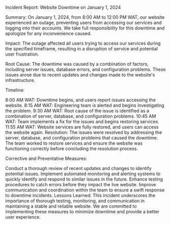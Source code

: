 Incident Report: Website Downtime on January 1, 2024

Summary:
On January 1, 2024, from 8:00 AM to 12:00 PM WAT, our website experienced an outage, preventing users from accessing our services and logging into their accounts. We take full responsibility for this downtime and apologize for any inconvenience caused.

Impact:
The outage affected all users trying to access our services during the specified timeframe, resulting in a disruption of service and potential user frustration.

Root Cause:
The downtime was caused by a combination of factors, including server issues, database errors, and configuration problems. These issues arose due to recent updates and changes made to the website's infrastructure.

Timeline:

8:00 AM WAT: Downtime begins, and users report issues accessing the website.
8:15 AM WAT: Engineering team is alerted and begins investigating the problem.
9:30 AM WAT: Root cause of the issue is identified as a combination of server, database, and configuration problems.
10:45 AM WAT: Team implements a fix for the issues and begins restoring services.
11:55 AM WAT: Website services are fully restored, and users can access the website again.
Resolution:
The issues were resolved by addressing the server, database, and configuration problems that caused the downtime. The team worked to restore services and ensure the website was functioning correctly before concluding the resolution process.

Corrective and Preventative Measures:

Conduct a thorough review of recent updates and changes to identify potential issues.
Implement automated monitoring and alerting systems to quickly identify and respond to similar issues in the future.
Enhance testing procedures to catch errors before they impact the live website.
Improve communication and coordination within the team to ensure a swift response to downtime incidents.
Lessons Learned:
This incident underscores the importance of thorough testing, monitoring, and communication in maintaining a stable and reliable website. We are committed to implementing these measures to minimize downtime and provide a better user experience.
